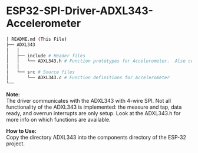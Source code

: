 # ESP32-SPI-Driver-ADXL343-Accelerometer
 
```bash
| README.md (This File)
├── ADXL343
│   │
│   ├── include # Header files
│   │   └── ADXL343.h # Function prototypes for Accelerometer.  Also contains custom data types for ADXL343
│   │  
│   └── src # Source files
│       └── ADXL343.c # Function definitions for Accelerometer
└── 
```
**Note:**<br>
The driver communicates with the ADXL343 with 4-wire SPI. Not all functionality of the ADXL343 is implemented: the measure and tap, data ready, and overrun interrupts are only setup.
Look at the ADXL343.h for more info on which functions are available.

**How to Use:**<br>
Copy the directory ADXL343 into the components directory of the ESP-32 project.

